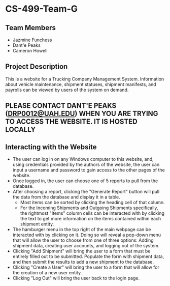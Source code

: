 # CS-499-Team-G

## Team Members

- Jazmine Funchess
- Dant'e Peaks
- Cameron Howell

## Project Description

This is a website for a Trucking Company Management System. Information about vehicle maintenance, shipment statuses, shipment manifests, and payrolls can be viewed by users of the system on demand.

## PLEASE CONTACT DANT'E PEAKS (DRP0012@UAH.EDU) WHEN YOU ARE TRYING TO ACCESS THE WEBSITE. IT IS HOSTED LOCALLY

## Interacting with the Website

- The user can log in on any Windows computer to this website, and, using credentials provided by the authors of the website, the user can input a username and password to gain access to the other pages of the website.
- Once logged in, the user can choose one of 5 reports to pull from the database.
- After choosing a report, clicking the "Generate Report" button will pull the data from the database and display it in a table.
  - Most items can be sorted by clicking the heading cell of that column.
  - For the Incoming Shipments and Outgoing Shipments specifically, the rightmost "Items" column cells can be interacted with by clicking the text to get more information on the items contained within each shipment entity.
- The hamburger menu in the top right of the main webpage can be interacted with by clicking on it. Doing so will reveal a pop-down menu that will allow the user to choose from one of three options: Adding shipment data, creating user accounts, and logging out of the system.
- Clicking "Add Shipment" will bring the user to a form that must be entirely filled out to be submitted. Populate the form with shipment data, and then submit the results to add a new shipment to the database.
- Clicking "Create a User" will bring the user to a form that will allow for the creation of a new user entity.
- Clicking "Log Out" will bring the user back to the login page.


